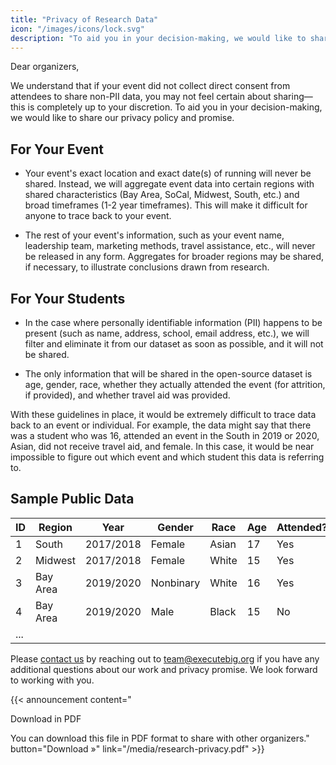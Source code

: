 ```yaml
---
title: "Privacy of Research Data"
icon: "/images/icons/lock.svg"
description: "To aid you in your decision-making, we would like to share our privacy policy and promise."
---
```


Dear organizers,

We understand that if your event did not collect direct consent from attendees to share non-PII data, you may not feel certain about sharing—this is completely up to your discretion. To aid you in your decision-making, we would like to share our privacy policy and promise.

## For Your Event

- Your event's exact location and exact date(s) of running will never be shared. Instead, we will aggregate event data into certain regions with shared characteristics (Bay Area, SoCal, Midwest, South, etc.) and broad timeframes (1-2 year timeframes). This will make it difficult for anyone to trace back to your event.

- The rest of your event's information, such as your event name, leadership team, marketing methods, travel assistance, etc., will never be released in any form. Aggregates for broader regions may be shared, if necessary, to illustrate conclusions drawn from research.

## For Your Students

- In the case where personally identifiable information (PII) happens to be present (such as name, address, school, email address, etc.), we will filter and eliminate it from our dataset as soon as possible, and it will not be shared.

- The only information that will be shared in the open-source dataset is age, gender, race, whether they actually attended the event (for attrition, if provided), and whether travel aid was provided.

With these guidelines in place, it would be extremely difficult to trace data back to an event or
individual. For example, the data might say that there was a student who was 16, attended an event
in the South in 2019 or 2020, Asian, did not receive travel aid, and female. In this case, it would be
near impossible to figure out which event and which student this data is referring to.

## Sample Public Data

| ID  | Region   | Year      | Gender    | Race  | Age | Attended? | AidProvided? |
| --- | -------- | --------- | --------- | ----- | --- | --------- | ------------ |
| 1   | South    | 2017/2018 | Female    | Asian | 17  | Yes       | Yes          |
| 2   | Midwest  | 2017/2018 | Female    | White | 15  | Yes       | No           |
| 3   | Bay Area | 2019/2020 | Nonbinary | White | 16  | Yes       | No           |
| 4   | Bay Area | 2019/2020 | Male      | Black | 15  | No        | No           |
| ... |

Please [contact us](/contact) by reaching out to team@executebig.org if you have any additional questions about our work and privacy promise. We look forward to working with you.

<!-- Announcement Block -->
{{< announcement content="<p class='title'>Download in PDF</p> You can download this file in PDF format to share with other organizers." button="Download »" link="/media/research-privacy.pdf" >}}